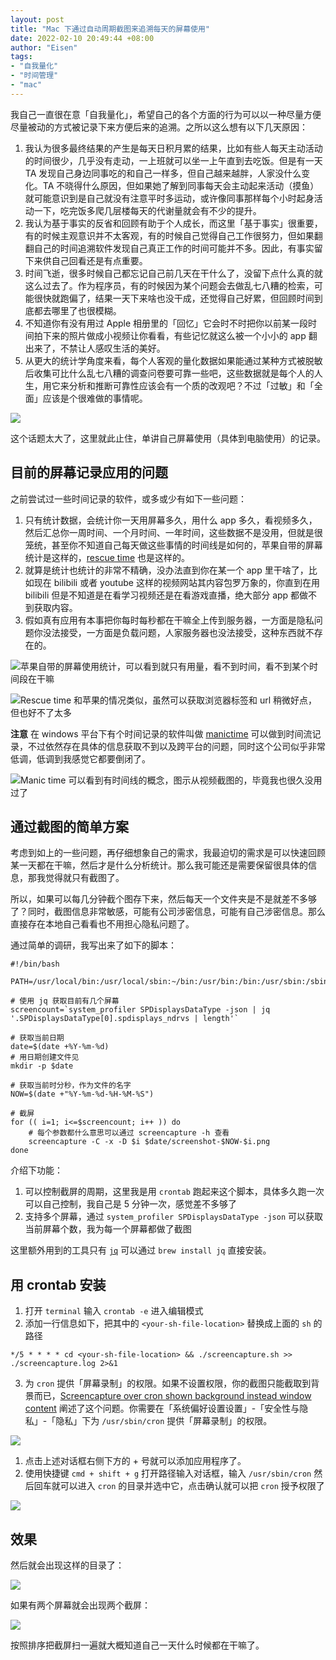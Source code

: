 ```yaml
---
layout: post
title: "Mac 下通过自动周期截图来追溯每天的屏幕使用"
date: 2022-02-10 20:49:44 +08:00
author: "Eisen"
tags:       
- "自我量化"
- "时间管理"
- "mac"
---
```


我自己一直很在意「自我量化」，希望自己的各个方面的行为可以以一种尽量方便尽量被动的方式被记录下来方便后来的追溯。之所以这么想有以下几天原因：

1. 我认为很多最终结果的产生是每天日积月累的结果，比如有些人每天主动活动的时间很少，几乎没有走动，一上班就可以坐一上午直到去吃饭。但是有一天 TA 发现自己身边同事吃的和自己一样多，但自己越来越胖，人家没什么变化。TA 不晓得什么原因，但如果她了解到同事每天会主动起来活动（摸鱼）就可能意识到是自己就没有注意平时多运动，或许像同事那样每个小时起身活动一下，吃完饭多爬几层楼每天的代谢量就会有不少的提升。
1. 我认为基于事实的反省和回顾有助于个人成长，而这里「基于事实」很重要，有的时候主观意识并不太客观，有的时候自己觉得自己工作很努力，但如果翻翻自己的时间追溯软件发现自己真正工作的时间可能并不多。因此，有事实留下来供自己回看还是有点重要。
1. 时间飞逝，很多时候自己都忘记自己前几天在干什么了，没留下点什么真的就这么过去了。作为程序员，有的时候因为某个问题会去做乱七八糟的检索，可能很快就跑偏了，结果一天下来啥也没干成，还觉得自己好累，但回顾时间到底都去哪里了也很模糊。
1. 不知道你有没有用过 Apple 相册里的「回忆」它会时不时把你以前某一段时间拍下来的照片做成小视频让你看看，有些记忆就这么被一个小小的 app 翻出来了，不禁让人感叹生活的美好。
1. 从更大的统计学角度来看，每个人客观的量化数据如果能通过某种方式被脱敏后收集可比什么乱七八糟的调查问卷要可靠一些吧，这些数据就是每个人的人生，用它来分析和推断可靠性应该会有一个质的改观吧？不过「过敏」和「全面」应该是个很难做的事情呢。

![](../img/in-post/apple-memory.png)

这个话题太大了，这里就此止住，单讲自己屏幕使用（具体到电脑使用）的记录。

## 目前的屏幕记录应用的问题

之前尝试过一些时间记录的软件，或多或少有如下一些问题：

1. 只有统计数据，会统计你一天用屏幕多久，用什么 app 多久，看视频多久，然后汇总你一周时间、一个月时间、一年时间，这些数据不是没用，但就是很笼统，甚至你不知道自己每天做这些事情的时间线是如何的，苹果自带的屏幕统计是这样的，[rescue time](https://www.rescuetime.com/) 也是这样的。
1. 就算是统计也统计的非常不精确，没办法直到你在某一个 app 里干啥了，比如现在 bilibili 或者 youtube 这样的视频网站其内容包罗万象的，你直到在用 bilibili 但是不知道是在看学习视频还是在看游戏直播，绝大部分 app 都做不到获取内容。
1. 假如真有应用有本事把你每时每秒都在干嘛全上传到服务器，一方面是隐私问题你没法接受，一方面是负载问题，人家服务器也没法接受，这种东西就不存在的。

![苹果自带的屏幕使用统计，可以看到就只有用量，看不到时间，看不到某个时间段在干嘛](../img/in-post/mac-app-usage.png)

![Rescue time 和苹果的情况类似，虽然可以获取浏览器标签和 url 稍微好点，但也好不了太多](../img/in-post/rescue-time.png)

**注意** 在 windows 平台下有个时间记录的软件叫做 [manictime](https://manictime.com) 可以做到时间流记录，不过依然存在具体的信息获取不到以及跨平台的问题，同时这个公司似乎非常低调，低调到我感觉它都要倒闭了。

![Manic time 可以看到有时间线的概念，图示从视频截图的，毕竟我也很久没用过了](../img/in-post/manictime.png)

## 通过截图的简单方案

考虑到如上的一些问题，再仔细想象自己的需求，我最迫切的需求是可以快速回顾某一天都在干嘛，然后才是什么分析统计。那么我可能还是需要保留很具体的信息，那我觉得就只有截图了。

所以，如果可以每几分钟截个图存下来，然后每天一个文件夹是不是就差不多够了？同时，截图信息非常敏感，可能有公司涉密信息，可能有自己涉密信息。那么直接存在本地自己看看也不用担心隐私问题了。

通过简单的调研，我写出来了如下的脚本：

```shell
#!/bin/bash

PATH=/usr/local/bin:/usr/local/sbin:~/bin:/usr/bin:/bin:/usr/sbin:/sbin:/opt/homebrew/bin

# 使用 jq 获取目前有几个屏幕
screencount=`system_profiler SPDisplaysDataType -json | jq '.SPDisplaysDataType[0].spdisplays_ndrvs | length'`

# 获取当前日期
date=$(date +%Y-%m-%d)
# 用日期创建文件见
mkdir -p $date

# 获取当前时分秒，作为文件的名字
NOW=$(date +"%Y-%m-%d-%H-%M-%S")

# 截屏
for (( i=1; i<=$screencount; i++ )) do
    # 每个参数都什么意思可以通过 screencapture -h 查看
    screencapture -C -x -D $i $date/screenshot-$NOW-$i.png
done
```

介绍下功能：

1. 可以控制截屏的周期，这里我是用 `crontab` 跑起来这个脚本，具体多久跑一次可以自己控制，我自己是 5 分钟一次，感觉差不多够了
1. 支持多个屏幕，通过 `system_profiler SPDisplaysDataType -json` 可以获取当前屏幕个数，我为每一个屏幕都做了截图

这里额外用到的工具只有 [`jq`](https://stedolan.github.io/jq/) 可以通过 `brew install jq` 直接安装。

## 用 crontab 安装

1. 打开 `terminal` 输入 `crontab -e` 进入编辑模式
1. 添加一行信息如下，把其中的 `<your-sh-file-location>` 替换成上面的 `sh` 的路径


  ```shell
  */5 * * * * cd <your-sh-file-location> && ./screencapture.sh >> ./screencapture.log 2>&1
  ```

3. 为 `cron` 提供「屏幕录制」的权限。如果不设置权限，你的截图只能截取到背景而已，[Screencapture over cron shown background instead window content](https://stackoverflow.com/questions/59239485/screencapture-over-cron-shown-background-instead-window-content) 阐述了这个问题。你需要在「系统偏好设置设置」-「安全性与隐私」-「隐私」下为 `/usr/sbin/cron` 提供「屏幕录制」的权限。

  ![](../img/in-post/privacy-for-screenshot.png)

  1. 点击上述对话框右侧下方的 + 号就可以添加应用程序了。
  1. 使用快捷键 `cmd + shift + g` 打开路径输入对话框，输入 `/usr/sbin/cron` 然后回车就可以进入 `cron` 的目录并选中它，点击确认就可以把 `cron` 授予权限了

  ![](../img/in-post/select-cron-for-privacy.png)

## 效果

然后就会出现这样的目录了：

![](../img/in-post/screenshot-result.png)

如果有两个屏幕就会出现两个截屏：

![](../img/in-post/multi-screens.png)

按照排序把截屏扫一遍就大概知道自己一天什么时候都在干嘛了。

